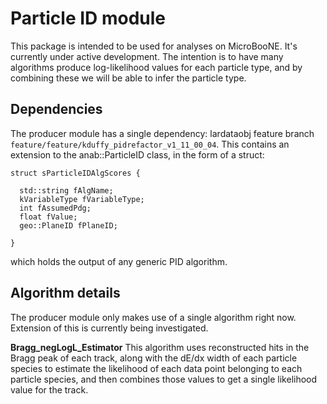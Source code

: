 # Particle ID module

This package is intended to be used for analyses on MicroBooNE. It's currently under active development. The intention is to have many algorithms produce log-likelihood values for each particle type, and by combining these we will be able to infer the particle type.

## Dependencies

The producer module has a single dependency: lardataobj feature branch `feature/feature/kduffy_pidrefactor_v1_11_00_04`. This contains an extension to the anab::ParticleID class, in the form of a struct: 

```
struct sParticleIDAlgScores {

  std::string fAlgName;
  kVariableType fVariableType;
  int fAssumedPdg;
  float fValue;
  geo::PlaneID fPlaneID;

}

```

which holds the output of any generic PID algorithm.

## Algorithm details

The producer module only makes use of a single algorithm right now. Extension of this is currently being investigated.

__Bragg_negLogL_Estimator__
This algorithm uses reconstructed hits in the Bragg peak of each track, along with the dE/dx width of each particle species to estimate the likelihood of each data point belonging to each particle species, and then combines those values to get a single likelihood value for the track.

